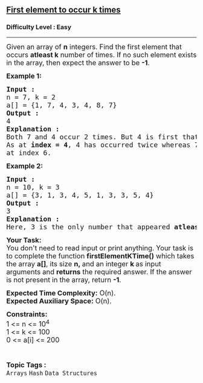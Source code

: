 <h2><a href="https://www.geeksforgeeks.org/problems/first-element-to-occur-k-times5150/1?page=1&category=Arrays,Strings&difficulty=Easy&status=unsolved&sortBy=submissions">First element to occur k times</a></h2><h3>Difficulty Level : Easy</h3><hr><div class="problems_problem_content__Xm_eO"><p><span style="font-size: 18px;">Given an array of <strong>n</strong> integers. Find the first element that occurs <strong>atleast k</strong> number of times. If no such element exists in the array, then expect the answer to be <strong>-1</strong>.</span></p>
<p><span style="font-size: 18px;"><strong>Example 1:</strong></span></p>
<pre><span style="font-size: 18px;"><strong>Input :</strong>
n = 7, k = 2
a[] = {1, 7, 4, 3, 4, 8, 7}
<strong>Output :</strong>
4
<strong>Explanation :</strong>
Both 7 and 4 occur 2 times. But 4 is first that occurs twice.
As at <strong>index = 4</strong>, 4 has occurred twice whereas 7 appeared twice<br>at index 6.</span></pre>
<p><strong><span style="font-size: 18px;">Example 2:</span></strong></p>
<pre><strong><span style="font-size: 18px;">Input :</span></strong><span style="font-size: 18px;"><br>n = 10, k = 3<br>a</span><span style="font-size: 18px;">[] = {3, 1, 3, 4, 5, 1, 3, 3, 5, 4}<br></span><strong style="font-size: 18px;">Output :<br></strong><span style="font-size: 18px;">3<br></span><strong style="font-size: 18px;">Explanation :<br></strong><span style="font-size: 18px;">Here, 3 is the only number that appeared <strong>atleast</strong> 3 times in the array.</span></pre>
<p><span style="font-size: 18px;"><strong>Your Task:&nbsp;&nbsp;</strong><br>You don't need to read input or print anything. Your task is to complete the function&nbsp;<strong>firstElementKTime()</strong> which takes the array <strong>a</strong><strong>[]</strong>, its size <strong>n</strong><strong>,&nbsp;</strong>and an integer <strong>k</strong><strong>&nbsp;</strong>as input arguments and <strong>returns</strong> the required answer. If the answer is not present in the array, return <strong>-1</strong>.</span></p>
<p><span style="font-size: 18px;"><strong>Expected Time Complexity:</strong> O(n).<br><strong>Expected Auxiliary Space:</strong> O(n).</span></p>
<p><span style="font-size: 18px;"><strong>Constraints:</strong><br>1 &lt;= n &lt;= 10<sup>4</sup><br>1 &lt;= k &lt;= 100<br>0 &lt;= a[i] &lt;= 200</span></p></div><br><p><span style=font-size:18px><strong>Topic Tags : </strong><br><code>Arrays</code>&nbsp;<code>Hash</code>&nbsp;<code>Data Structures</code>&nbsp;